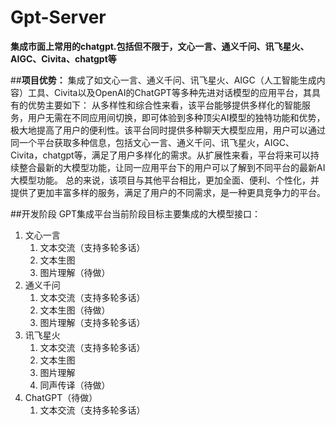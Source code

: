 # Gpt-Server

**集成市面上常用的chatgpt.包括但不限于，文心一言、通义千问、讯飞星火、AIGC、Civita、chatgpt等**

##**项目优势：**
集成了如文心一言、通义千问、讯飞星火、AIGC（人工智能生成内容）工具、Civita以及OpenAI的ChatGPT等多种先进对话模型的应用平台，其具有的优势主要如下：
从多样性和综合性来看，该平台能够提供多样化的智能服务，用户无需在不同应用间切换，即可体验到多种顶尖AI模型的独特功能和优势，极大地提高了用户的便利性。该平台同时提供多种聊天大模型应用，用户可以通过同一个平台获取多种信息，包括文心一言、通义千问、讯飞星火，AIGC、Civita，chatgpt等，满足了用户多样化的需求。从扩展性来看，平台将来可以持续整合最新的大模型功能，让同一应用平台下的用户可以了解到不同平台的最新AI大模型功能。
总的来说，该项目与其他平台相比，更加全面、便利、个性化，并提供了更加丰富多样的服务，满足了用户的不同需求，是一种更具竞争力的平台。

##开发阶段
GPT集成平台当前阶段目标主要集成的大模型接口：
1. 文心一言 
   1. 文本交流（支持多轮多话） 
   2. 文本生图 
   3. 图片理解（待做）
2. 通义千问
   1. 文本交流（支持多轮多话）
   2. 文本生图（待做）
   3. 图片理解（支持多轮多话）
3. 讯飞星火 
   1. 文本交流（支持多轮多话）
   2. 文本生图
   3. 图片理解
   4. 同声传译（待做）
4. ChatGPT（待做）
   1. 文本交流（支持多轮多话）